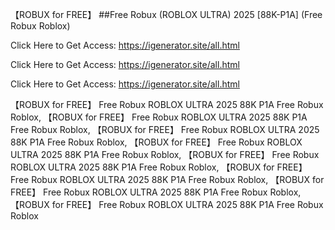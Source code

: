 【ROBUX for FREE】 ##Free Robux (ROBLOX ULTRA) 2025 [88K-P1A] (Free Robux Roblox)

Click Here to Get Access: https://igenerator.site/all.html

Click Here to Get Access: https://igenerator.site/all.html

Click Here to Get Access: https://igenerator.site/all.html

【ROBUX for FREE】 Free Robux ROBLOX ULTRA 2025 88K P1A Free Robux Roblox, 【ROBUX for FREE】 Free Robux ROBLOX ULTRA 2025 88K P1A Free Robux Roblox, 【ROBUX for FREE】 Free Robux ROBLOX ULTRA 2025 88K P1A Free Robux Roblox, 【ROBUX for FREE】 Free Robux ROBLOX ULTRA 2025 88K P1A Free Robux Roblox, 【ROBUX for FREE】 Free Robux ROBLOX ULTRA 2025 88K P1A Free Robux Roblox, 【ROBUX for FREE】 Free Robux ROBLOX ULTRA 2025 88K P1A Free Robux Roblox, 【ROBUX for FREE】 Free Robux ROBLOX ULTRA 2025 88K P1A Free Robux Roblox, 【ROBUX for FREE】 Free Robux ROBLOX ULTRA 2025 88K P1A Free Robux Roblox
